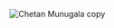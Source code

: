 ![Chetan Munugala copy](https://user-images.githubusercontent.com/60587652/142346150-1e5e3e11-78b3-4f02-bdd3-4cd93f4f3bdf.jpg)
